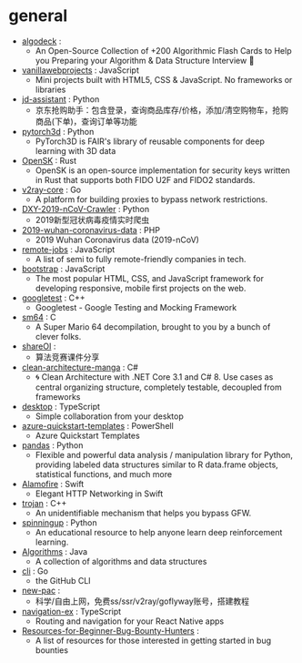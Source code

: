 # general
- [algodeck](https://github.com/teivah/algodeck) : 
  - An Open-Source Collection of +200 Algorithmic Flash Cards to Help you Preparing your Algorithm & Data Structure Interview 💯
- [vanillawebprojects](https://github.com/bradtraversy/vanillawebprojects) : JavaScript
  - Mini projects built with HTML5, CSS & JavaScript. No frameworks or libraries
- [jd-assistant](https://github.com/tychxn/jd-assistant) : Python
  - 京东抢购助手：包含登录，查询商品库存/价格，添加/清空购物车，抢购商品(下单)，查询订单等功能
- [pytorch3d](https://github.com/facebookresearch/pytorch3d) : Python
  - PyTorch3D is FAIR's library of reusable components for deep learning with 3D data
- [OpenSK](https://github.com/google/OpenSK) : Rust
  - OpenSK is an open-source implementation for security keys written in Rust that supports both FIDO U2F and FIDO2 standards.
- [v2ray-core](https://github.com/v2ray/v2ray-core) : Go
  - A platform for building proxies to bypass network restrictions.
- [DXY-2019-nCoV-Crawler](https://github.com/BlankerL/DXY-2019-nCoV-Crawler) : Python
  - 2019新型冠状病毒疫情实时爬虫
- [2019-wuhan-coronavirus-data](https://github.com/globalcitizen/2019-wuhan-coronavirus-data) : PHP
  - 2019 Wuhan Coronavirus data (2019-nCoV)
- [remote-jobs](https://github.com/remoteintech/remote-jobs) : JavaScript
  - A list of semi to fully remote-friendly companies in tech.
- [bootstrap](https://github.com/twbs/bootstrap) : JavaScript
  - The most popular HTML, CSS, and JavaScript framework for developing responsive, mobile first projects on the web.
- [googletest](https://github.com/google/googletest) : C++
  - Googletest - Google Testing and Mocking Framework
- [sm64](https://github.com/n64decomp/sm64) : C
  - A Super Mario 64 decompilation, brought to you by a bunch of clever folks.
- [shareOI](https://github.com/hzwer/shareOI) : 
  - 算法竞赛课件分享
- [clean-architecture-manga](https://github.com/ivanpaulovich/clean-architecture-manga) : C#
  - 🌀 Clean Architecture with .NET Core 3.1 and C# 8. Use cases as central organizing structure, completely testable, decoupled from frameworks
- [desktop](https://github.com/desktop/desktop) : TypeScript
  - Simple collaboration from your desktop
- [azure-quickstart-templates](https://github.com/Azure/azure-quickstart-templates) : PowerShell
  - Azure Quickstart Templates
- [pandas](https://github.com/pandas-dev/pandas) : Python
  - Flexible and powerful data analysis / manipulation library for Python, providing labeled data structures similar to R data.frame objects, statistical functions, and much more
- [Alamofire](https://github.com/Alamofire/Alamofire) : Swift
  - Elegant HTTP Networking in Swift
- [trojan](https://github.com/trojan-gfw/trojan) : C++
  - An unidentifiable mechanism that helps you bypass GFW.
- [spinningup](https://github.com/openai/spinningup) : Python
  - An educational resource to help anyone learn deep reinforcement learning.
- [Algorithms](https://github.com/williamfiset/Algorithms) : Java
  - A collection of algorithms and data structures
- [cli](https://github.com/cli/cli) : Go
  - the GitHub CLI
- [new-pac](https://github.com/Alvin9999/new-pac) : 
  - 科学/自由上网，免费ss/ssr/v2ray/goflyway账号，搭建教程
- [navigation-ex](https://github.com/react-navigation/navigation-ex) : TypeScript
  - Routing and navigation for your React Native apps
- [Resources-for-Beginner-Bug-Bounty-Hunters](https://github.com/nahamsec/Resources-for-Beginner-Bug-Bounty-Hunters) : 
  - A list of resources for those interested in getting started in bug bounties
